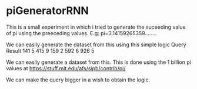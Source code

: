 # piGeneratorRNN

This is a small experiment in which i tried to generate the suceeding value of pi using the preeceding values.
E.g: pi=3.14159265359........

We can easily generate the dataset from this using this simple logic
Query   Result
141     5
415     9
159     2
592     6
926     5

We can easily generate a dataset from this.
This is done using the 1 billion pi values at https://stuff.mit.edu/afs/sipb/contrib/pi/

We can make the query bigger in a wish to obtain the logic.


